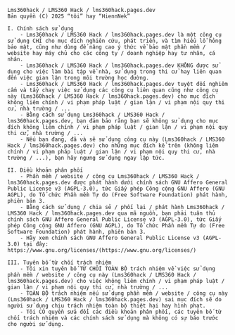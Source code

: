 ﻿    Lms360hack / LMS360 Hack / lms360hack.pages.dev
    Bản quyền (C) 2025 “tôi” hay “HiennNek”

    I. Chính sách sử dụng
        - Lms360hack / LMS360 Hack / lms360hack.pages.dev là một công cụ sử dụng CHỈ cho mục đích nghiên cứu, phát triển, và tìm hiểu lỗ hỏng bảo mật, cũng như dùng để nâng cao ý thức về bảo mật phần mềm / website hay máy chủ cho các công ty / doanh nghiệp hay tư nhân, cá nhân.
        - Lms360hack / LMS360 Hack / lms360hack.pages.dev KHÔNG được sử dụng cho việc làm bài tập về nhà, sử dụng trong thi cử hay liên quan đến việc gian lận trong môi trường học đường.
        - Lms360hack / LMS360 Hack / lms360hack.pages.dev tuyệt đối nghiêm cấm và tẩy chay việc sử dụng các công cụ liên quan cũng như công cụ này (Lms360hack / LMS360 Hack / lms360hack.pages.dev) cho mục đích không liêm chính / vi phạm pháp luật / gian lận / vi phạm nội quy thi cử, nhà trường / ...
        - Bằng cách sử dụng Lms360hack / LMS360 Hack / lms360hack.pages.dev, bạn đảm bảo rằng bạn sẽ không sử dụng cho mục đích không liêm chính / vi phạm pháp luật / gian lận / vi phạm nội quy thi cử, nhà trường / ...
        - Nếu bạn đang, đã và sẽ sử dụng công cụ này (Lms360hack / LMS360 Hack / lms360hack.pages.dev) cho những mục đích kể trên (không liêm chính / vi phạm pháp luật / gian lận / vi phạm nội quy thi cử, nhà trường / ...), bạn hãy ngưng sử dụng ngay lập tức.

    II. Điều khoản phân phối
        - Phần mềm / website / công cụ Lms360hack / LMS360 Hack / lms360hack.pages.dev được phát hành dưới chính sách GNU Affero General Public License v3 (AGPL-3.0), tức Giấy phép Công cộng GNU Affero (GNU AGPL), do Tổ chức Phần mềm Tự do (Free Software Foundation) phát hành, phiên bản 3.
        - Bằng cách sử dụng / chia sẻ / phối lại / phát hành Lms360hack / LMS360 Hack / lms360hack.pages.dev qua mã nguồn, bạn phải tuân thủ chính sách GNU Affero General Public License v3 (AGPL-3.0), tức Giấy phép Công cộng GNU Affero (GNU AGPL), do Tổ chức Phần mềm Tự do (Free Software Foundation) phát hành, phiên bản 3.
        - Hãy xem chính sách GNU Affero General Public License v3 (AGPL-3.0) tại đây: https://www.gnu.org/licenses/(https://www.gnu.org/licenses/)

    III. Tuyên bố từ chối trách nhiệm
        - Tôi xin tuyên bố TỪ CHỐI TOÀN BỘ trách nhiệm về việc sử dụng phần mềm / website / công cụ này (Lms360hack / LMS360 Hack / lms360hack.pages.dev) cho việc không liêm chính / vi phạm pháp luật / gian lận / vi phạm nội quy thi cử, nhà trường / ...
        - TOÀN BỘ trách nhiệm nếu sử dụng phần mềm / website / công cụ này (Lms360hack / LMS360 Hack / lms360hack.pages.dev) sai mục đích sẽ do người sử dụng chịu trách nhiệm toàn bộ thiệt hại hay hình phạt.
        - Tôi CÓ quyền sửa đổi các điều khoản phân phối, các tuyên bố từ chối trách nhiệm và các chính sách sử dụng mà không có sự báo trước cho người sử dụng.

